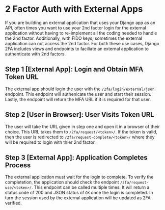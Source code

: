 # 2 Factor Auth with External Apps

If you are building an external application that uses your Django app as an API, often times you want to use your 2nd factor login for the external application without having to re-implement all the coding needed to handle the 2nd factor. Additionally, with FIDO keys, sometimes the external application can not access the 2nd factor. For both these use cases, Django 2FA includes views and endpoints to faciliate an external application to authenticate with 2nd factors.

## Step 1 [External App]: Login and Obtain MFA Token URL

The external app should login the user with the `/2fa/login/external/json` endpoint. This endpoint will authenicate the user and start their session. Lastly, the endpoint will return the MFA URL if it is required for that user.

## Step 2 [User in Browser]: User Visits Token URL

The user will take the URL given in step one and open it in a browser of their choice. This URL takes them to `/2fa/request/<token>/`. If the token is valid, then the user is redirected to `/2fa/request-complete/<token>/` where they will be required to login with thier 2nd factor.

## Step 3 [External App]: Application Completes Process

The external application must wait for the login to complete. To verify the completetion, the application should check the endpoint `/2fa/request-use/<token>/`. This endpoint can be called multiple times. It will return a status code of 200 and JSON status of `OK` once the login is completed. In turn the session used by the external application will be updated as 2FA verified.
